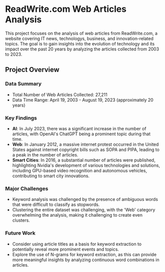 # ReadWrite.com Web Articles Analysis

This project focuses on the analysis of web articles from ReadWrite.com, a website covering IT news, technologys, business, and innovation-related topics. The goal is to gain insights into the evolution of technology and its impact over the past 20 years by analyzing the articles collected from 2003 to 2023.

## Project Overview

### Data Summary
- Total Number of Web Articles Collected: 27,211
- Data Time Range: April 19, 2003 - August 19, 2023 (approximately 20 years)

### Key Findings
- __AI__: In July 2023, there was a significant increase in the number of articles, with OpenAI's ChatGPT being a prominent topic during that time.
- __Web__: In January 2012, a massive internet protest occurred in the United States against internet copyright bills such as SOPA and PIPA, leading to a peak in the number of articles.
- __Smart Cities__: In 2016, a substantial number of articles were published, highlighting Nvidia's development of various technologies and solutions, including GPU-based video recognition and autonomous vehicles, contributing to smart city innovations.

### Major Challenges
- Keyword analysis was challenged by the presence of ambiguous words that were difficult to classify as stopwords.
- Clustering the entire dataset was challenging, with the 'Web' category overwhelming the analysis, making it challenging to create even clusters.

### Future Work
- Consider using article titles as a basis for keyword extraction to potentially reveal more prominent events and topics.
- Explore the use of N-grams for keyword extraction, as this can provide more meaningful insights by analyzing continuous word combinations in articles.

